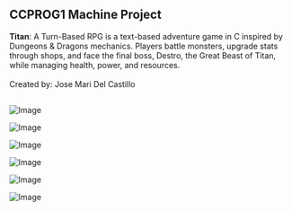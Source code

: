 ## CCPROG1 Machine Project
<b>Titan</b>: A Turn-Based RPG is a text-based adventure game in C inspired by Dungeons & Dragons mechanics. Players battle monsters, upgrade stats through shops, and face the final boss, Destro, the Great Beast of Titan, while managing health, power, and resources.<br><br>
Created by: Jose Mari Del Castillo
##
![Image](https://github.com/user-attachments/assets/5d669172-dcf4-4cd2-bbd2-5e9f7726ef00)

![Image](https://github.com/user-attachments/assets/1758565e-9a86-4fc8-a021-7f1154fea451)

![Image](https://github.com/user-attachments/assets/9badafd4-c412-4bda-8133-04f597745f9c)

![Image](https://github.com/user-attachments/assets/5ffb1499-5d6b-4015-961a-289daa5d8fa2)

![Image](https://github.com/user-attachments/assets/44954e05-e5fd-4338-a186-88b7b85aadfd)

![Image](https://github.com/user-attachments/assets/dbad8fe4-c547-4f10-acc8-e844cea11972)

